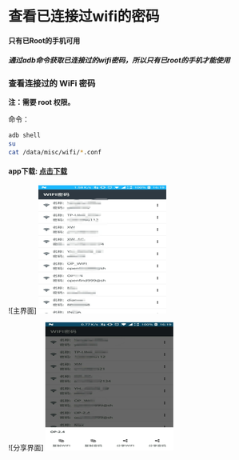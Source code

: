 # 查看已连接过wifi的密码
#### 只有已Root的手机可用
##### 通过adb命令获取已连接过的wifi密码，所以只有已root的手机才能使用

### 查看连接过的 WiFi 密码

**注：需要 root 权限。**

命令：

```sh
adb shell
su
cat /data/misc/wifi/*.conf
```

#### app下载: [点击下载](https://raw.githubusercontent.com/canceel/WifiPwd/master/app.apk)


![主界面]
<img src="https://raw.githubusercontent.com/canceel/WifiPwd/master/images/1.jpg " width=256 height=256 />

![分享界面]
<img src="https://raw.githubusercontent.com/canceel/WifiPwd/master/images/2.jpg " width=256 height=256 />
